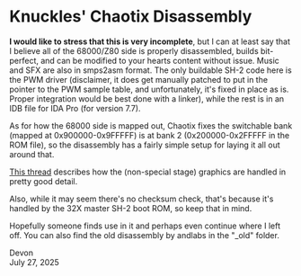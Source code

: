 # Knuckles' Chaotix Disassembly

**I would like to stress that this is very incomplete**, but I can at least say that I believe all of the 68000/Z80 side is properly disassembled, builds bit-perfect, and can be modified to your hearts content without issue. Music and SFX are also in smps2asm format. The only buildable SH-2 code here is the PWM driver (disclaimer, it does get manually patched to put in the pointer to the PWM sample table, and unfortunately, it's fixed in place as is. Proper integration would be best done with a linker), while the rest is in an IDB file for IDA Pro (for version 7.7).

As for how the 68000 side is mapped out, Chaotix fixes the switchable bank (mapped at 0x900000-0x9FFFFF) is at bank 2 (0x200000-0x2FFFFF in the ROM file), so the disassembly has a fairly simple setup for laying it all out around that.

[This thread](https://forums.sonicretro.org/index.php?threads/chaotixs-32x-graphics-drawing-system.42122/) describes how the (non-special stage) graphics are handled in pretty good detail.

Also, while it may seem there's no checksum check, that's because it's handled by the 32X master SH-2 boot ROM, so keep that in mind.

Hopefully someone finds use in it and perhaps even continue where I left off. You can also find the old disassembly by andlabs in the "_old" folder.

Devon  
July 27, 2025